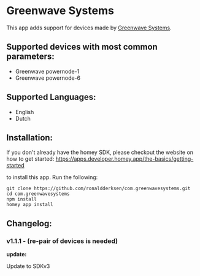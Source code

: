 # Greenwave Systems

This app adds support for devices made by [Greenwave Systems](http://www.greenwavesystems.com).

## Supported devices with most common parameters:
* Greenwave powernode-1
* Greenwave powernode-6

## Supported Languages:
* English
* Dutch

## Installation:
If you don't already have the homey SDK, please checkout the website on how to get started:
https://apps.developer.homey.app/the-basics/getting-started

to install this app. Run the following:
```
git clone https://github.com/ronaldderksen/com.greenwavesystems.git
cd com.greenwavesystems
npm install
homey app install
```

## Changelog:

### v1.1.1 - (re-pair of devices is needed)
**update:**

Update to SDKv3

